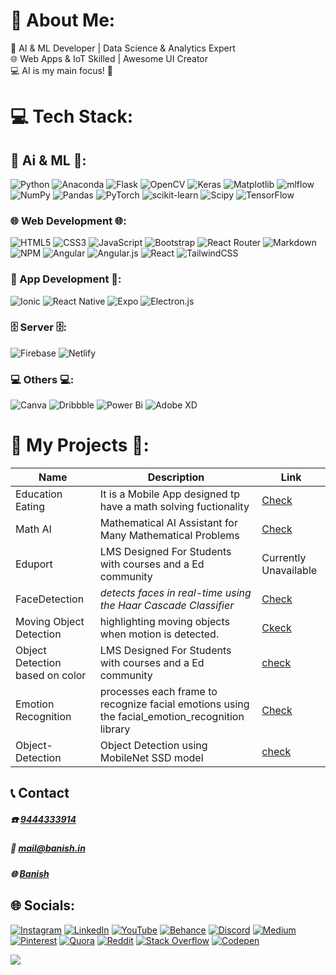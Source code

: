 
# 💫 About Me:
🤖 AI & ML Developer | Data Science & Analytics Expert<br>🌐 Web Apps & IoT Skilled | Awesome UI Creator<br>💻 AI is my main focus! 👾

# 💻 Tech Stack:
## 🤖 Ai & ML 🤖:
 ![Python](https://img.shields.io/badge/python-3670A0?style=plastic&logo=python&logoColor=ffdd54) ![Anaconda](https://img.shields.io/badge/Anaconda-%2344A833.svg?style=plastic&logo=anaconda&logoColor=white) ![Flask](https://img.shields.io/badge/flask-%23000.svg?style=plastic&logo=flask&logoColor=white)  ![OpenCV](https://img.shields.io/badge/opencv-%23white.svg?style=plastic&logo=opencv&logoColor=white) ![Keras](https://img.shields.io/badge/Keras-%23D00000.svg?style=plastic&logo=Keras&logoColor=white) ![Matplotlib](https://img.shields.io/badge/Matplotlib-%23ffffff.svg?style=plastic&logo=Matplotlib&logoColor=black) ![mlflow](https://img.shields.io/badge/mlflow-%23d9ead3.svg?style=plastic&logo=numpy&logoColor=blue) ![NumPy](https://img.shields.io/badge/numpy-%23013243.svg?style=plastic&logo=numpy&logoColor=white) ![Pandas](https://img.shields.io/badge/pandas-%23150458.svg?style=plastic&logo=pandas&logoColor=white) ![PyTorch](https://img.shields.io/badge/PyTorch-%23EE4C2C.svg?style=plastic&logo=PyTorch&logoColor=white) ![scikit-learn](https://img.shields.io/badge/scikit--learn-%23F7931E.svg?style=plastic&logo=scikit-learn&logoColor=white) ![Scipy](https://img.shields.io/badge/SciPy-%230C55A5.svg?style=plastic&logo=scipy&logoColor=%white) ![TensorFlow](https://img.shields.io/badge/TensorFlow-%23FF6F00.svg?style=plastic&logo=TensorFlow&logoColor=white)

### 🌐 Web Development 🌐:
![HTML5](https://img.shields.io/badge/html5-%23E34F26.svg?style=plastic&logo=html5&logoColor=white) ![CSS3](https://img.shields.io/badge/css3-%231572B6.svg?style=plastic&logo=css3&logoColor=white) ![JavaScript](https://img.shields.io/badge/javascript-%23323330.svg?style=plastic&logo=javascript&logoColor=%23F7DF1E) ![Bootstrap](https://img.shields.io/badge/bootstrap-%238511FA.svg?style=plastic&logo=bootstrap&logoColor=white) ![React Router](https://img.shields.io/badge/React_Router-CA4245?style=plastic&logo=react-router&logoColor=white) ![Markdown](https://img.shields.io/badge/markdown-%23000000.svg?style=plastic&logo=markdown&logoColor=white) ![NPM](https://img.shields.io/badge/NPM-%23CB3837.svg?style=plastic&logo=npm&logoColor=white) ![Angular](https://img.shields.io/badge/angular-%23DD0031.svg?style=plastic&logo=angular&logoColor=white) ![Angular.js](https://img.shields.io/badge/angular.js-%23E23237.svg?style=plastic&logo=angularjs&logoColor=white)  ![React](https://img.shields.io/badge/react-%2320232a.svg?style=plastic&logo=react&logoColor=%2361DAFB) ![TailwindCSS](https://img.shields.io/badge/tailwindcss-%2338B2AC.svg?style=plastic&logo=tailwind-css&logoColor=white)

### 📱 App Development 📱:
![Ionic](https://img.shields.io/badge/Ionic-%233880FF.svg?style=plastic&logo=Ionic&logoColor=white) ![React Native](https://img.shields.io/badge/react_native-%2320232a.svg?style=plastic&logo=react&logoColor=%2361DAFB) ![Expo](https://img.shields.io/badge/expo-1C1E24?style=plastic&logo=expo&logoColor=#D04A37)  ![Electron.js](https://img.shields.io/badge/Electron-191970?style=plastic&logo=Electron&logoColor=white) 

### 🗄️ Server 🗄️:
![Firebase](https://img.shields.io/badge/firebase-%23039BE5.svg?style=plastic&logo=firebase) ![Netlify](https://img.shields.io/badge/netlify-%23000000.svg?style=plastic&logo=netlify&logoColor=#00C7B7) 

### 💻 Others 💻:
![Canva](https://img.shields.io/badge/Canva-%2300C4CC.svg?style=plastic&logo=Canva&logoColor=white) ![Dribbble](https://img.shields.io/badge/Dribbble-EA4C89?style=plastic&logo=dribbble&logoColor=white) ![Power Bi](https://img.shields.io/badge/power_bi-F2C811?style=plastic&logo=powerbi&logoColor=black) ![Adobe XD](https://img.shields.io/badge/Adobe%20XD-470137?style=plastic&logo=Adobe%20XD&logoColor=#FF61F6) 

# 🚀 My Projects 🚀:

|Name            |Description                                                    |Link                                |
|----------------|---------------------------------------------------------------|------------------------------------|
|Education Eating|It is a Mobile App designed tp have a math solving fuctionality|[Check](https://www,banish.in)      |
|Math AI         |Mathematical AI Assistant for Many Mathematical Problems       |[Check](https://applk.netlify.app/) |
|Eduport         |LMS Designed For Students with courses and a Ed community      |Currently Unavailable               |
|FaceDetection         |_detects faces in real-time using the Haar Cascade Classifier_      |[Check](https://github.com/banishjeffi/FaceDetection)               |
|Moving Object Detection          |highlighting moving objects  when motion is detected.      |[Ckeck](https://github.com/banishjeffi/Moving-Object-Detection)              |
|Object Detection based on color         |LMS Designed For Students with courses and a Ed community      |[check](https://github.com/banishjeffi/Object-Detection-based-on-color)              |
|Emotion Recognition         |processes each frame to recognize facial emotions using the facial_emotion_recognition library      |[Check](https://github.com/banishjeffi/Emotion-Recognition)              |
|Object-Detection         |Object Detection using MobileNet SSD model     |[check](https://github.com/banishjeffi/Object-Detection)               |


## 📞 Contact
##### **☎️**   [9444333914](tel:9444333914)
##### **📧**  [mail@banish.in](mailto:mail@banish.in)
##### **🌐**  [Banish](https://www.banish.in)

## 🌐 Socials:
[![Instagram](https://img.shields.io/badge/Instagram-%23E4405F.svg?logo=Instagram&logoColor=white)](https://instagram.com/banishjeffi) [![LinkedIn](https://img.shields.io/badge/LinkedIn-%230077B5.svg?logo=linkedin&logoColor=white)](https://linkedin.com/in/banishj)  [![YouTube](https://img.shields.io/badge/YouTube-%23FF0000.svg?logo=YouTube&logoColor=white)](https://youtube.com/@banishjeffi) [![Behance](https://img.shields.io/badge/Behance-1769ff?logo=behance&logoColor=white)](https://behance.net/banish) [![Discord](https://img.shields.io/badge/Discord-%237289DA.svg?logo=discord&logoColor=white)](https://discord.gg/https://discord.gg/yZVGTj6sPQ) [![Medium](https://img.shields.io/badge/Medium-12100E?logo=medium&logoColor=white)](https://medium.com/@banish.in) [![Pinterest](https://img.shields.io/badge/Pinterest-%23E60023.svg?logo=Pinterest&logoColor=white)](https://pinterest.com/banishjeffi) [![Quora](https://img.shields.io/badge/Quora-%23B92B27.svg?logo=Quora&logoColor=white)](https://quora.com/profile/Banish-Jeffi) [![Reddit](https://img.shields.io/badge/Reddit-%23FF4500.svg?logo=Reddit&logoColor=white)](https://reddit.com/user/banishj) [![Stack Overflow](https://img.shields.io/badge/-Stackoverflow-FE7A16?logo=stack-overflow&logoColor=white)](https://stackoverflow.com/users/24970426) [![Codepen](https://img.shields.io/badge/Codepen-000000?style=for-the-badge&logo=codepen&logoColor=white)](https://codepen.io/Banish) 


![](https://visitcount.itsvg.in/api?id=banishjeffi&label=Our%20Live%20Visitors&color=12&icon=0&pretty=true)
